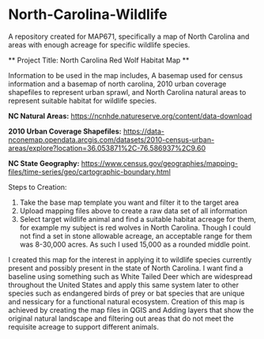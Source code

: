 # North-Carolina-Wildlife
A repository created for MAP671, specifically a map of North Carolina and areas with enough acreage for specific wildlife species.

** Project Title: North Carolina Red Wolf Habitat Map **

Information to be used in the map includes, A basemap used for census information and a basemap of north carolina, 2010 urban coverage shapefiles to represent urban sprawl, and North Carolina natural areas to represent suitable habitat for wildlife species.

**NC Natural Areas:** https://ncnhde.natureserve.org/content/data-download

**2010 Urban Coverage Shapefiles:** https://data-nconemap.opendata.arcgis.com/datasets/2010-census-urban-areas/explore?location=36.053871%2C-76.586937%2C9.60

**NC State Geography:** https://www.census.gov/geographies/mapping-files/time-series/geo/cartographic-boundary.html

Steps to Creation:
1) Take the base map template you want and filter it to the target area
2) Upload mapping files above to create a raw data set of all information
3) Select target wildlife animal and find a suitable habitat acreage for them, for example my subject is red wolves in North Carolina.  Though I could not find a set in stone allowable acreage, an acceptable range for them was 8-30,000 acres.  As such I used 15,000 as a rounded middle point.


I created this map for the interest in applying it to wildlife species currently present and possibly present in the state of North Carolina. I want find a baseline using something such as White Tailed Deer which are widespread throughout the United States and apply this same system later to other species such as endangered birds of prey or bat species that are unique and nessicary for a functional natural ecosystem. Creation of this map is achieved by creating the map files in QGIS and Adding layers that show the original natural landscape and filtering out areas that do not meet the requisite acreage to support different animals.
